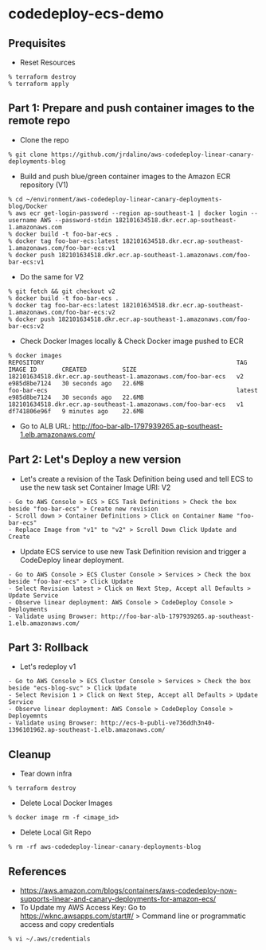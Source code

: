 # codedeploy-ecs-demo

## Prequisites
- Reset Resources
```
% terraform destroy
% terraform apply
```

## Part 1: Prepare and push container images to the remote repo
- Clone the repo
```
% git clone https://github.com/jrdalino/aws-codedeploy-linear-canary-deployments-blog
```

- Build and push blue/green container images to the Amazon ECR repository (V1)
```
% cd ~/environment/aws-codedeploy-linear-canary-deployments-blog/Docker
% aws ecr get-login-password --region ap-southeast-1 | docker login --username AWS --password-stdin 182101634518.dkr.ecr.ap-southeast-1.amazonaws.com
% docker build -t foo-bar-ecs .
% docker tag foo-bar-ecs:latest 182101634518.dkr.ecr.ap-southeast-1.amazonaws.com/foo-bar-ecs:v1
% docker push 182101634518.dkr.ecr.ap-southeast-1.amazonaws.com/foo-bar-ecs:v1
```

- Do the same for V2
```
% git fetch && git checkout v2
% docker build -t foo-bar-ecs .
% docker tag foo-bar-ecs:latest 182101634518.dkr.ecr.ap-southeast-1.amazonaws.com/foo-bar-ecs:v2
% docker push 182101634518.dkr.ecr.ap-southeast-1.amazonaws.com/foo-bar-ecs:v2
```

- Check Docker Images locally & Check Docker image pushed to ECR
```
% docker images
REPOSITORY                                                      TAG       IMAGE ID       CREATED          SIZE
182101634518.dkr.ecr.ap-southeast-1.amazonaws.com/foo-bar-ecs   v2        e985d8be7124   30 seconds ago   22.6MB
foo-bar-ecs                                                     latest    e985d8be7124   30 seconds ago   22.6MB
182101634518.dkr.ecr.ap-southeast-1.amazonaws.com/foo-bar-ecs   v1        df741806e96f   9 minutes ago    22.6MB
```

- Go to ALB URL: http://foo-bar-alb-1797939265.ap-southeast-1.elb.amazonaws.com/


## Part 2: Let's Deploy a new version
- Let's create a revision of the Task Definition being used and tell ECS to use the new task set Container Image URI: V2
```
- Go to AWS Console > ECS > ECS Task Definitions > Check the box beside "foo-bar-ecs" > Create new revision
- Scroll down > Container Definitions > Click on Container Name "foo-bar-ecs"
- Replace Image from "v1" to "v2" > Scroll Down Click Update and Create
```

- Update ECS service to use new Task Definition revision and trigger a CodeDeploy linear deployment.
```
- Go to AWS Console > ECS Cluster Console > Services > Check the box beside "foo-bar-ecs" > Click Update
- Select Revision latest > Click on Next Step, Accept all Defaults > Update Service
- Observe linear deployment: AWS Console > CodeDeploy Console > Deployments
- Validate using Browser: http://foo-bar-alb-1797939265.ap-southeast-1.elb.amazonaws.com/
```

## Part 3: Rollback
- Let's redeploy v1
```
- Go to AWS Console > ECS Cluster Console > Services > Check the box beside "ecs-blog-svc" > Click Update
- Select Revision 1 > Click on Next Step, Accept all Defaults > Update Service
- Observe linear deployment: AWS Console > CodeDeploy Console > Deployemnts
- Validate using Browser: http://ecs-b-publi-ve736ddh3n40-1396101962.ap-southeast-1.elb.amazonaws.com/
```

## Cleanup
- Tear down infra
```
% terraform destroy
```

- Delete Local Docker Images
```
% docker image rm -f <image_id>
```

- Delete Local Git Repo
```
% rm -rf aws-codedeploy-linear-canary-deployments-blog
```

## References
- https://aws.amazon.com/blogs/containers/aws-codedeploy-now-supports-linear-and-canary-deployments-for-amazon-ecs/
- To Update my AWS Access Key: Go to https://wknc.awsapps.com/start#/ > Command line or programmatic access and copy credentials
```
% vi ~/.aws/credentials
```